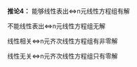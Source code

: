 **推论4：**
能够线性表出$\Leftrightarrow$n元线性方程组有解

不能线性表出$\Leftrightarrow$n元线性方程组无解

线性相关$\Leftrightarrow$n元齐次线性方程组有非零解

线性无关$\Leftrightarrow$n元齐次线性方程组只有零解